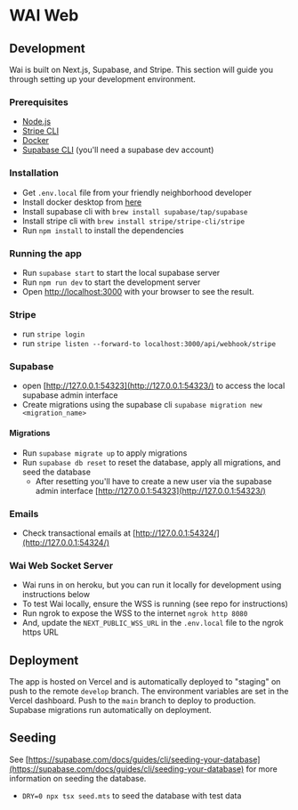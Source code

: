 # WAI Web

## Development

Wai is built on Next.js, Supabase, and Stripe. This section will guide you through setting up your development environment.

### Prerequisites

- [Node.js](https://nodejs.org/en/)
- [Stripe CLI](https://stripe.com/docs/stripe-cli)
- [Docker](https://www.docker.com/products/docker-desktop)
- [Supabase CLI](https://supabase.io/docs/guides/cli) (you'll need a supabase dev account)

### Installation

- Get `.env.local` file from your friendly neighborhood developer
- Install docker desktop from [here](https://www.docker.com/products/docker-desktop)
- Install supabase cli with `brew install supabase/tap/supabase`
- Install stripe cli with `brew install stripe/stripe-cli/stripe`
- Run `npm install` to install the dependencies

### Running the app

- Run `supabase start` to start the local supabase server
- Run `npm run dev` to start the development server
- Open [http://localhost:3000](http://localhost:3000) with your browser to see the result.

### Stripe

- run `stripe login`
- run `stripe listen --forward-to localhost:3000/api/webhook/stripe`

### Supabase

- open [http://127.0.0.1:54323](http://127.0.0.1:54323/) to access the local supabase admin interface
- Create migrations using the supabase cli `supabase migration new <migration_name>`

#### Migrations

- Run `supabase migrate up` to apply migrations
- Run `supabase db reset` to reset the database, apply all migrations, and seed the database
  - After resetting you'll have to create a new user via the supabase admin interface [http://127.0.0.1:54323](http://127.0.0.1:54323/)

### Emails

- Check transactional emails at [http://127.0.0.1:54324/](http://127.0.0.1:54324/)

### Wai Web Socket Server

- Wai runs in on heroku, but you can run it locally for development using instructions below
- To test Wai locally, ensure the WSS is running (see repo for instructions)
- Run ngrok to expose the WSS to the internet `ngrok http 8080`
- And, update the `NEXT_PUBLIC_WSS_URL` in the `.env.local` file to the ngrok https URL

## Deployment

The app is hosted on Vercel and is automatically deployed to "staging" on push to the remote `develop` branch. The environment variables are set in the Vercel dashboard. Push to the `main` branch to deploy to production. Supabase migrations run automatically on deployment.

## Seeding
See [https://supabase.com/docs/guides/cli/seeding-your-database](https://supabase.com/docs/guides/cli/seeding-your-database) for more information on seeding the database.

- `DRY=0 npx tsx seed.mts` to seed the database with test data

